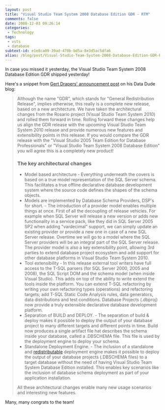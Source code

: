 ```yaml
---
layout: post
title: "Visual Studio Team System 2008 Database Edition GDR - RTM"
comments: false
date: 2008-12-03 09:26:14
categories:
 - Technology
tags:
 - vsts
 - database
subtext-id: e1e8ca09-39ad-470b-bd5a-8e3d5ac5dfa6
alias: /blog/post/Visual-Studio-Team-System-2008-Database-Edition-GDR-RTM.aspx
---
```



In case you missed it yesterday, the Visual Studio Team System 2008 Database Edition GDR shipped yesterday!

Here's a snippet from [Gert Drapers' announcement post](http://blogs.msdn.com/gertd/archive/2008/11/25/visual-studio-team-system-2008-database-edition-gdr-rtm.aspx) on his Data Dude blog:

> Although the name "GDR", which stands for "General Redistribution Release", implies otherwise, this really is a complete new release, based on a new architecture. We have taken the architectural changes from the Rosario project (Visual Studio Team System 2010) and rolled them forward in time. Rolling forward these changes help us align the GDR release with the upcoming Visual Studio Team System 2010 release and provide numerous new features and extensibility points in this release. If you would compare the GDR release with the "Visual Studio 2005 Team Edition for Database Professionals" or "Visual Studio Team System 2008 Database Edition" you will agree this is a completely new product! 
> 
> ### The key architectural changes
> 
>   * Model based architecture - Everything underneath the covers is based on a true model representation of the SQL Server schema. This facilitates a true offline declarative database development system where the source code defines the shapes of the schema objects. 
>   * Models are implemented by Database Schema Providers, DSP's for short. - The introduction of a provider model enables multiple things at once. First of all the decoupling of release vehicles. For example when SQL Server will release a new version or adds new functionality in a service pack, like they did in SQL Server 2005 SP2 when adding "vardecimal" support, we can simply update an existing provider or provide a new one in case of a new SQL Server release. Overtime we will go to a model where the SQL Server providers will be an integral part of the SQL Server release. The provider model is also a key extensibility point, allowing 3rd parties to extend database project ecosystem and add support for other database platforms in Visual Studio Team System 2010. 
>   * Tool extensibility - In this release external tool writers have full access to the T-SQL parsers (for SQL Server 2000, 2005 and 2008), the SQL Script DOM and the schema model (when inside Visual Studio). This adds on top of the ability to write extend the tools inside the platform. You can extend T-SQL refactoring by writing your own refactoring types (operations) and refactoring targets; add T-SQL Static Code Analysis rules, data generators, data distributions and test conditions. Database Projects (.dbproj) now provide a truly extensible declarative database development platform. 
>   * Separation of BUILD and DEPLOY. - The separation of build & deploy makes it possible to deploy the output of your database project to many different targets and different points in time. Build now produces a single artifact file hat describes the schema inside your database, called a .DBSCHEMA file. This file is used by the deployment engine to deploy your schema. 
>   * Standalone Deployment Engine. - The inclusion of a standalone and [redistributable](http://blogs.msdn.com/gertd/archive/2008/08/22/redist.aspx) deployment engine makes it possible to deploy the output of your database projects (.DBSCHEMA files) to a target database without the need of having Visual Studio Team System Database Edition installed. This enables key scenarios like the inclusion of database schema deployment as part of your application installation. 
> 
> All these architectural changes enable many new usage scenarios and interesting new features.

Many, many congrats to the team!
